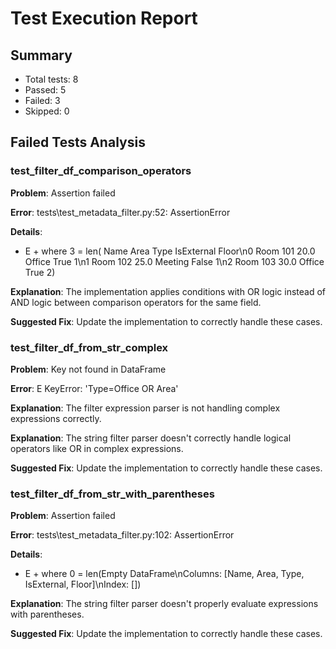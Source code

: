 # Test Execution Report

## Summary

- Total tests: 8
- Passed: 5
- Failed: 3
- Skipped: 0

## Failed Tests Analysis

### test_filter_df_comparison_operators

**Problem**: Assertion failed

**Error**: tests\test_metadata_filter.py:52: AssertionError

**Details**:

- E        +  where 3 = len(       Name  Area     Type  IsExternal  Floor\n0  Room 101  20.0   Office        True      1\n1  Room 102  25.0  Meeting       False      1\n2  Room 103  30.0   Office        True      2)

**Explanation**: The implementation applies conditions with OR logic instead of AND logic between comparison operators for the same field.

**Suggested Fix**: Update the implementation to correctly handle these cases.

### test_filter_df_from_str_complex

**Problem**: Key not found in DataFrame

**Error**: E   KeyError: 'Type=Office OR Area'

**Explanation**: The filter expression parser is not handling complex expressions correctly.

**Explanation**: The string filter parser doesn't correctly handle logical operators like OR in complex expressions.

**Suggested Fix**: Update the implementation to correctly handle these cases.

### test_filter_df_from_str_with_parentheses

**Problem**: Assertion failed

**Error**: tests\test_metadata_filter.py:102: AssertionError

**Details**:

- E        +  where 0 = len(Empty DataFrame\nColumns: [Name, Area, Type, IsExternal, Floor]\nIndex: [])

**Explanation**: The string filter parser doesn't properly evaluate expressions with parentheses.

**Suggested Fix**: Update the implementation to correctly handle these cases.
